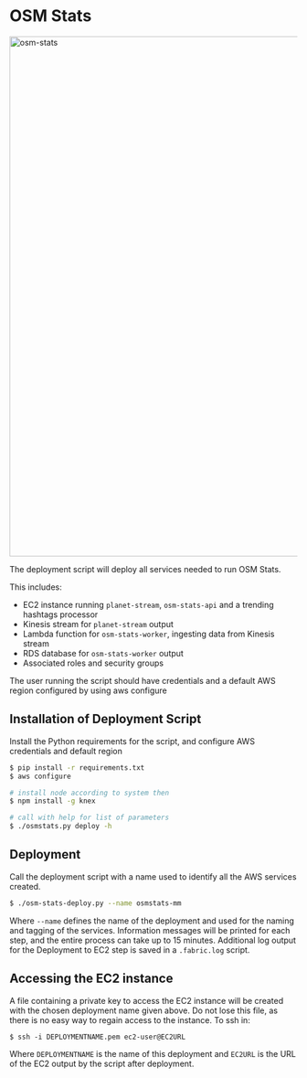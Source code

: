 # OSM Stats


<img width="910" alt="osm-stats" src="https://cloud.githubusercontent.com/assets/719357/13054401/b85f72ce-d3d7-11e5-939a-537fbbfa21bc.png">

The deployment script will deploy all services needed to run OSM Stats.  

This includes:
- EC2 instance running `planet-stream`, `osm-stats-api` and a trending hashtags processor
- Kinesis stream for `planet-stream` output
- Lambda function for `osm-stats-worker`, ingesting data from Kinesis stream
- RDS database for `osm-stats-worker` output
- Associated roles and security groups

The user running the script should have credentials and a default AWS region configured by using aws configure

## Installation of Deployment Script

Install the Python requirements for the script, and configure AWS credentials and default region

```sh
$ pip install -r requirements.txt
$ aws configure

# install node according to system then
$ npm install -g knex

# call with help for list of parameters
$ ./osmstats.py deploy -h

```

## Deployment

Call the deployment script with a name used to identify all the AWS services created.

```sh
$ ./osm-stats-deploy.py --name osmstats-mm
```

Where `--name` defines the name of the deployment and used for the naming and tagging of the services. Information messages will be printed for each step, and the entire process can take up to 15 minutes.   Additional log output for the Deployment to EC2 step is saved in a `.fabric.log` script.


## Accessing the EC2 instance

A file containing a private key to access the EC2 instance will be created with the chosen deployment name given above. Do not lose this file, as there is no easy way to regain access to the instance.   To ssh in:

	$ ssh -i DEPLOYMENTNAME.pem ec2-user@EC2URL

Where `DEPLOYMENTNAME` is the name of this deployment and `EC2URL` is the URL of the EC2 output by the script after deployment.
